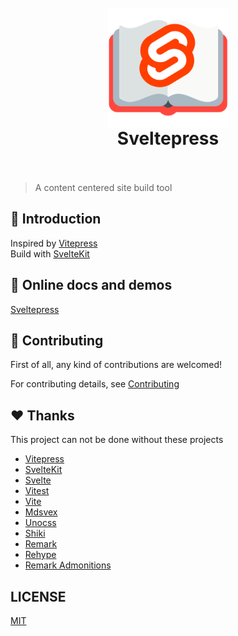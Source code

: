 <h1 align="center">
  <br>
 <img align="center" alt="Sveltepress" src="./packages/docs-site/static/android-chrome-192x192.png" />
  <br>
  Sveltepress
  <br>
  <br>
</h1>

> A content centered site build tool

## :pizza: Introduction

Inspired by [Vitepress](https://vitepress.vuejs.org/)  
Build with [SvelteKit](https://kit.svelte.dev/) 

## :bookmark_tabs: Online docs and demos

[Sveltepress](https://sveltepress.site/)


## :pray: Contributing

First of all, any kind of contributions are welcomed!

For contributing details, see [Contributing](./CONTRIBUTING.md)

## :heart: Thanks 

This project can not be done without these projects

* [Vitepress](https://vitepress.vuejs.org/)
* [SvelteKit](https://kit.svelte.dev/) 
* [Svelte](https://svelte.dev/)
* [Vitest](https://vitest.dev/)
* [Vite](https://vitejs.dev/)
* [Mdsvex](https://mdsvex.com/)
* [Unocss](https://github.com/unocss/unocss)
* [Shiki](https://github.com/shikijs/shiki)
* [Remark](https://github.com/remarkjs/remark)
* [Rehype](https://github.com/rehypejs/rehype)
* [Remark Admonitions](https://github.com/elviswolcott/remark-admonitions)

## LICENSE

[MIT](./LICENSE)
